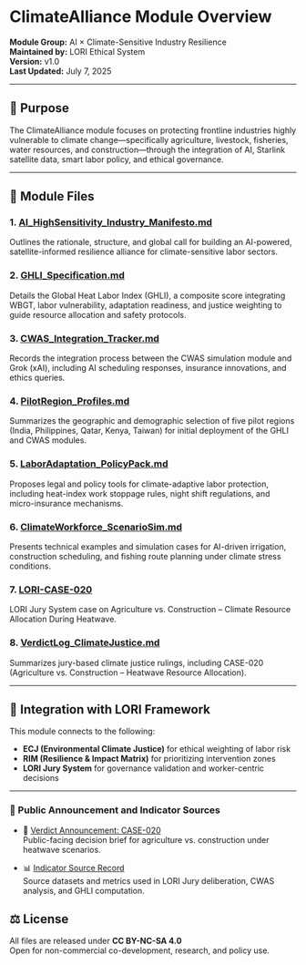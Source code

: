 # ClimateAlliance Module Overview

**Module Group:** AI × Climate-Sensitive Industry Resilience  
**Maintained by:** LORI Ethical System  
**Version:** v1.0  
**Last Updated:** July 7, 2025

---

## 📘 Purpose

The ClimateAlliance module focuses on protecting frontline industries highly vulnerable to climate change—specifically agriculture, livestock, fisheries, water resources, and construction—through the integration of AI, Starlink satellite data, smart labor policy, and ethical governance.

---

## 📂 Module Files

### 1. [AI_HighSensitivity_Industry_Manifesto.md](AI_HighSensitivity_Industry_Manifesto.md)  
Outlines the rationale, structure, and global call for building an AI-powered, satellite-informed resilience alliance for climate-sensitive labor sectors.

### 2. [GHLI_Specification.md](GHLI_Specification.md)  
Details the Global Heat Labor Index (GHLI), a composite score integrating WBGT, labor vulnerability, adaptation readiness, and justice weighting to guide resource allocation and safety protocols.

### 3. [CWAS_Integration_Tracker.md](CWAS_Integration_Tracker.md)  
Records the integration process between the CWAS simulation module and Grok (xAI), including AI scheduling responses, insurance innovations, and ethics queries.

### 4. [PilotRegion_Profiles.md](PilotRegion_Profiles.md)  
Summarizes the geographic and demographic selection of five pilot regions (India, Philippines, Qatar, Kenya, Taiwan) for initial deployment of the GHLI and CWAS modules.

### 5. [LaborAdaptation_PolicyPack.md](LaborAdaptation_PolicyPack.md)  
Proposes legal and policy tools for climate-adaptive labor protection, including heat-index work stoppage rules, night shift regulations, and micro-insurance mechanisms.

### 6. [ClimateWorkforce_ScenarioSim.md](ClimateWorkforce_ScenarioSim.md)  
Presents technical examples and simulation cases for AI-driven irrigation, construction scheduling, and fishing route planning under climate stress conditions.

### 7. [LORI-CASE-020](../../cases/LORI-CASE-020.md)
LORI Jury System case on Agriculture vs. Construction – Climate Resource Allocation During Heatwave.

### 8. [VerdictLog_ClimateJustice.md](../../logs/VerdictLog_ClimateJustice.md)
Summarizes jury-based climate justice rulings, including CASE-020 (Agriculture vs. Construction – Heatwave Resource Allocation).

---

## 🧭 Integration with LORI Framework

This module connects to the following:

- **ECJ (Environmental Climate Justice)** for ethical weighting of labor risk
- **RIM (Resilience & Impact Matrix)** for prioritizing intervention zones
- **LORI Jury System** for governance validation and worker-centric decisions

---

### 📣 Public Announcement and Indicator Sources

- 📄 [Verdict Announcement: CASE-020](../public/Verdict_Announcement_CASE020.md)  
  Public-facing decision brief for agriculture vs. construction under heatwave scenarios.

- 📊 [Indicator Source Record](../records/CASE020_Indicators_Source.md)  
  Source datasets and metrics used in LORI Jury deliberation, CWAS analysis, and GHLI computation.

## ⚖️ License

All files are released under **CC BY-NC-SA 4.0**  
Open for non-commercial co-development, research, and policy use.

